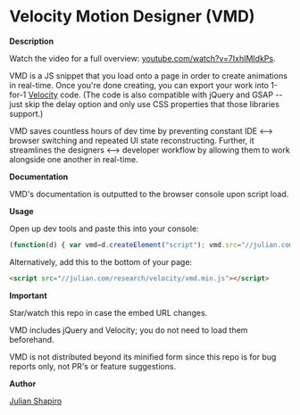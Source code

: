 Velocity Motion Designer (VMD)
===

**Description**

Watch the video for a full overview: [youtube.com/watch?v=7IxhIMIdkPs](https://www.youtube.com/watch?v=7IxhIMIdkPs&hd=1).

VMD is a JS snippet that you load onto a page in order to create animations in real-time. Once you're done creating, you can export your work into 1-for-1 [Velocity](http://VelocityJS.org) code. (The code is also compatible with jQuery and GSAP -- just skip the delay option and only use CSS properties that those libraries support.)

VMD saves countless hours of dev time by preventing constant IDE <--> browser switching and repeated UI state reconstructing. Further, it streamlines the designers <--> developer workflow by allowing them to work alongside one another in real-time.

**Documentation**

VMD's documentation is outputted to the browser console upon script load.

**Usage**

Open up dev tools and paste this into your console:  
```javascript
(function(d) { var vmd=d.createElement("script"); vmd.src="//julian.com/research/velocity/vmd.min.js"; d.body.appendChild(vmd); })(document);
```

Alternatively, add this to the bottom of your page:  
```html
<script src="//julian.com/research/velocity/vmd.min.js"></script>
```

**Important**

Star/watch this repo in case the embed URL changes.

VMD includes jQuery and Velocity; you do not need to load them beforehand.

VMD is not distributed beyond its minified form since this repo is for bug reports only, not PR's or feature suggestions.

**Author**

[Julian Shapiro](http://twitter.com/shapiro)
